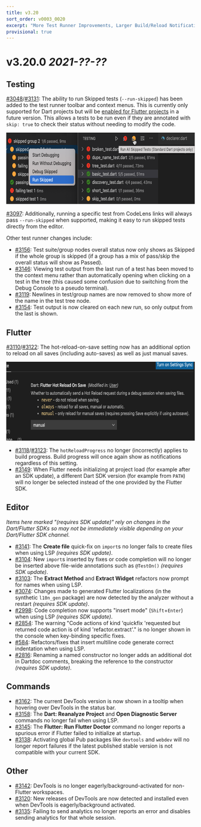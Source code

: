 ```yaml
---
title: v3.20
sort_order: v0003_0020
excerpt: "More Test Runner Improvements, Larger Build/Reload Notifications, ..."
provisional: true
---
```


# v3.20.0 *2021-??-??*

## Testing

[#3048](https://github.com/Dart-Code/Dart-Code/issues/3048)/[#3131](https://github.com/Dart-Code/Dart-Code/issues/3131): The ability to run Skipped tests (`--run-skipped`) has been added to the test runner toolbar and context menus. This is currently only supported for Dart projects but will be [enabled for Flutter projects](https://github.com/Dart-Code/Dart-Code/issues/3151) in a future version. This allows a tests to be run even if they are annotated with `skip: true` to check their status without needing to modify the code.

<img src="/images/release_notes/v3.20/run_skipped_tests.png" width="700" height="190" />

[#3097](https://github.com/Dart-Code/Dart-Code/issues/3097): Additionally, running a specific test from CodeLens links will always pass `--run-skipped` when supported, making it easy to run skipped tests directly from the editor.

Other test runner changes include:

- [#3156](https://github.com/Dart-Code/Dart-Code/issues/3156): Test suite/group nodes overall status now only shows as Skipped if the whole group is skipped (if a group has a mix of pass/skip the overall status will show as Passed).
- [#3146](https://github.com/Dart-Code/Dart-Code/issues/3146): Viewing test output from the last run of a test has been moved to the context menu rather than automatically opening when clicking on a test in the tree (this caused some confusion due to switching from the Debug Console to a pseudo terminal).
- [#3119](https://github.com/Dart-Code/Dart-Code/issues/3119): Newlines in test/group names are now removed to show more of the name in the test tree node.
- [#3154](https://github.com/Dart-Code/Dart-Code/issues/3154): Test output is now cleared on each new run, so only output from the last is shown.

## Flutter

[#3110](https://github.com/Dart-Code/Dart-Code/issues/3110)/[#3122](https://github.com/Dart-Code/Dart-Code/issues/3122): The hot-reload-on-save setting now has an additional option to reload on all saves (including auto-saves) as well as just manual saves.

<img src="/images/release_notes/v3.20/hot_reload_on_save_settings.png" width="700" height="210" />

- [#3118](https://github.com/Dart-Code/Dart-Code/issues/3118)/[#3123](https://github.com/Dart-Code/Dart-Code/issues/3123): The `hotReloadProgress` no longer (incorrectly) applies to build progress. Build progress will once again show as notifications regardless of this setting.
- [#3149](https://github.com/Dart-Code/Dart-Code/issues/3149): When Flutter needs initializing at project load (for example after an SDK update), a different Dart SDK version (for example from `PATH`) will no longer be selected instead of the one provided by the Flutter SDK.

## Editor

_Items here marked "(requires SDK update)" rely on changes in the Dart/Flutter SDKs so may not be immediately visible depending on your Dart/Flutter SDK channel._

- [#3141](https://github.com/Dart-Code/Dart-Code/issues/3141): The **Create file** quick-fix on `import`s no longer fails to create files when using LSP _(requires SDK update)_.
- [#3104](https://github.com/Dart-Code/Dart-Code/issues/3104): New `import`s inserted by fixes or code completion will no longer be inserted above file-wide annotations such as `@TestOn()` _(requires SDK update)_.
- [#3103](https://github.com/Dart-Code/Dart-Code/issues/3103): The **Extract Method** and **Extract Widget** refactors now prompt for names when using LSP.
- [#3074](https://github.com/Dart-Code/Dart-Code/issues/3074): Changes made to generated Flutter localizations (in the synthetic `l10n_gen` package) are now detected by the analyzer without a restart _(requires SDK update)_.
- [#2998](https://github.com/Dart-Code/Dart-Code/issues/2998): Code completion now supports "insert mode" (`Shift`+`Enter`) when using LSP _(requires SDK update)_.
- [#2854](https://github.com/Dart-Code/Dart-Code/issues/2854): The warning "Code actions of kind 'quickfix 'requested but returned code action is of kind 'refactor.extract'." is no longer shown in the console when key-binding specific fixes.
- [#584](https://github.com/Dart-Code/Dart-Code/issues/584): Refactors/fixes that insert multiline code generate correct indentation when using LSP.
- [#2816](https://github.com/Dart-Code/Dart-Code/issues/2816): Renaming a named constructor no longer adds an additional dot in Dartdoc comments, breaking the reference to the constructor _(requires SDK update)_.

## Commands

- [#3162](https://github.com/Dart-Code/Dart-Code/issues/3162): The current DevTools version is now shown in a tooltip when hovering over DevTools in the status bar.
- [#3158](https://github.com/Dart-Code/Dart-Code/issues/3158): The **Dart: Reanalyze Project** and **Open Diagnostic Server** commands no longer fail when using LSP.
- [#3145](https://github.com/Dart-Code/Dart-Code/issues/3145): The **Flutter: Run Flutter Doctor** command no longer reports a spurious error if Flutter failed to initialize at startup.
- [#3138](https://github.com/Dart-Code/Dart-Code/issues/3138): Activating global Pub packages like `devtools` and `webdev` will no longer report failures if the latest published stable version is not compatible with your current SDK.

## Other

- [#3142](https://github.com/Dart-Code/Dart-Code/issues/3142): DevTools is no longer eagerly/background-activated for non-Flutter workspaces.
- [#3120](https://github.com/Dart-Code/Dart-Code/issues/3120): New releases of DevTools are now detected and installed even when DevTools is eagerly/background activated.
- [#3135](https://github.com/Dart-Code/Dart-Code/issues/3135): Failing to send analytics no longer reports an error and disables sending analytics for that whole session.

